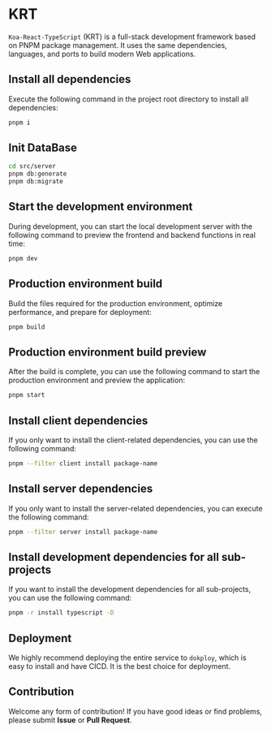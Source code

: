 # KRT

`Koa-React-TypeScript` (KRT) is a full-stack development framework based on PNPM package management. It uses the same dependencies, languages, and ports to build modern Web applications.


## Install all dependencies

Execute the following command in the project root directory to install all dependencies:

```sh
pnpm i
```

## Init DataBase

```sh
cd src/server
pnpm db:generate
pnpm db:migrate
```

## Start the development environment

During development, you can start the local development server with the following command to preview the frontend and backend functions in real time:

```sh
pnpm dev
```

## Production environment build

Build the files required for the production environment, optimize performance, and prepare for deployment:

```sh
pnpm build
```

## Production environment build preview

After the build is complete, you can use the following command to start the production environment and preview the application:

```sh
pnpm start
```

## Install client dependencies

If you only want to install the client-related dependencies, you can use the following command:

```sh
pnpm --filter client install package-name
```

## Install server dependencies

If you only want to install the server-related dependencies, you can execute the following command:

```sh
pnpm --filter server install package-name
```

## Install development dependencies for all sub-projects

If you want to install the development dependencies for all sub-projects, you can use the following command:

```sh
pnpm -r install typescript -D
```

## Deployment

We highly recommend deploying the entire service to `dokploy`, which is easy to install and have CICD. It is the best choice for deployment.

## Contribution

Welcome any form of contribution! If you have good ideas or find problems, please submit **Issue** or **Pull Request**.